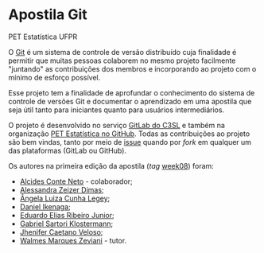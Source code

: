 Apostila Git
============

PET Estatística UFPR

O [Git][] é um sistema de controle de versão distribuído cuja finalidade
é permitir que muitas pessoas colaborem no mesmo projeto facilmente
"juntando" as contribuições dos membros e incorporando ao projeto com o
mínimo de esforço possível.

Esse projeto tem a finalidade de aprofundar o conhecimento do sistema de
controle de versões Git e documentar o aprendizado em uma apostila que
seja útil tanto para iniciantes quanto para usuários intermediários.

O projeto é desenvolvido no serviço [GitLab do C3SL] e também na
organização [PET Estatística no GitHub]. Todas as contribuições ao
projeto são bem vindas, tanto por meio de [issue][] quando por *fork* em
qualquer um das plataformas (GitLab ou GitHub).

Os autores na primeira edição da apostila (*tag* [week08]) foram:

  * [Alcides Conte Neto](https://gitlab.c3sl.ufpr.br/u/13) -
    colaborador;
  * [Alessandra Zeizer Dimas](https://gitlab.c3sl.ufpr.br/u/pazd11);
  * [Ângela Luiza Cunha Legey](https://gitlab.c3sl.ufpr.br/u/alcl12);
  * [Daniel Ikenaga](https://gitlab.c3sl.ufpr.br/u/di12);
  * [Eduardo Elias Ribeiro Junior](https://gitlab.c3sl.ufpr.br/u/eerj12);
  * [Gabriel Sartori Klostermann](https://gitlab.c3sl.ufpr.br/u/gsk12);
  * [Jhenifer Caetano Veloso](https://gitlab.c3sl.ufpr.br/u/jcv13);
  * [Walmes Marques Zeviani](https://gitlab.c3sl.ufpr.br/u/walmes) -
    tutor.

[Git]: https://git-scm.com/book/pt-br/v1/Primeiros-passos-No%C3%A7%C3%B5es-B%C3%A1sicas-de-Git
[issue]: https://gitlab.c3sl.ufpr.br/pet-estatistica/git-tutorial/issues
[GitLab do C3SL]: https://gitlab.c3sl.ufpr.br/pet-estatistica/apostila-git
[PET Estatística no GitHub]: https://github.com/pet-estatistica
[week08]: https://gitlab.c3sl.ufpr.br/pet-estatistica/apostila-git/commits/week08
